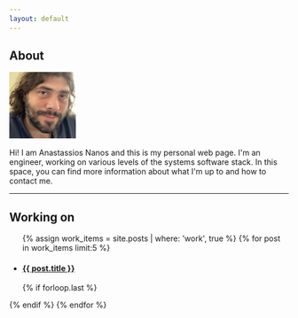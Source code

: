 ```yaml
---
layout: default
---
```


## About

<img class="profile-picture" src="gravatar.png">

Hi! I am Anastassios Nanos and this is my personal web page. I'm an engineer,
working on various levels of the systems software stack. In this space, you can
find more information about what I'm up to and how to contact me.

---


## Working on

<ul class="related-posts">

{% assign work_items = site.posts | where: 'work', true %}
{% for post in work_items limit:5 %}
    <li class="main-page-list">
        <h4>
        <a href="{{ post.url }}">
            <span>{{ post.title }}</span>
        </a>
            <!-- <small>by {{ post.author }}.</small>
            <small>published {{ post.year }}.</small>-->
        </h4>
    </li>
    {% if forloop.last %}</ul>{% endif %}
{% endfor %}


